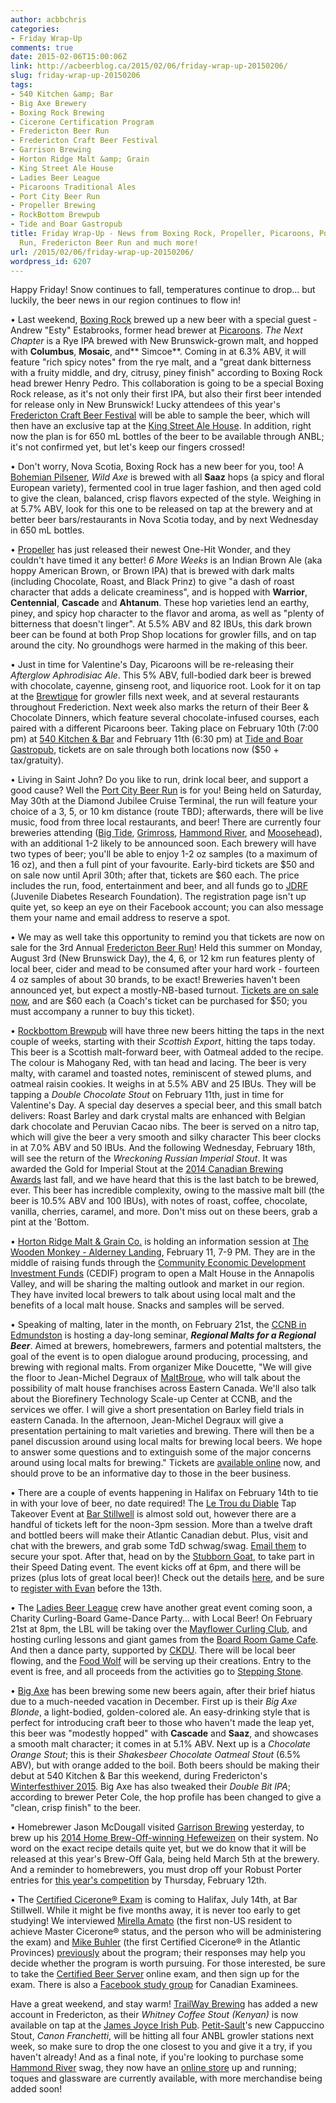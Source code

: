 ```yaml
---
author: acbbchris
categories:
- Friday Wrap-Up
comments: true
date: 2015-02-06T15:00:06Z
link: http://acbeerblog.ca/2015/02/06/friday-wrap-up-20150206/
slug: friday-wrap-up-20150206
tags:
- 540 Kitchen &amp; Bar
- Big Axe Brewery
- Boxing Rock Brewing
- Cicerone Certification Program
- Fredericton Beer Run
- Fredericton Craft Beer Festival
- Garrison Brewing
- Horton Ridge Malt &amp; Grain
- King Street Ale House
- Ladies Beer League
- Picaroons Traditional Ales
- Port City Beer Run
- Propeller Brewing
- RockBottom Brewpub
- Tide and Boar Gastropub
title: Friday Wrap-Up - News from Boxing Rock, Propeller, Picaroons, Port City Beer
  Run, Fredericton Beer Run and much more!
url: /2015/02/06/friday-wrap-up-20150206/
wordpress_id: 6207
---
```


Happy Friday! Snow continues to fall, temperatures continue to drop... but luckily, the beer news in our region continues to flow in!

• Last weekend, [Boxing Rock](http://www.boxingrock.ca/) brewed up a new beer with a special guest - Andrew "Esty" Estabrooks, former head brewer at [Picaroons](https://www.facebook.com/picaroons). _The Next Chapter_ is a Rye IPA brewed with New Brunswick-grown malt, and hopped with **Columbus**, **Mosaic**, and** Simcoe**. Coming in at 6.3% ABV, it will feature "rich spicy notes" from the rye malt, and a "great dank bitterness with a fruity middle, and dry, citrusy, piney finish" according to Boxing Rock head brewer Henry Pedro. This collaboration is going to be a special Boxing Rock release, as it's not only their first IPA, but also their first beer intended for release only in New Brunswick! Lucky attendees of this year's [Fredericton Craft Beer Festival](http://www.frederictoncraftbeerfestival.com/) will be able to sample the beer, which will then have an exclusive tap at the [King Street Ale House](http://thekingstreetalehouse.ca/). In addition, right now the plan is for 650 mL bottles of the beer to be available through ANBL; it's not confirmed yet, but let's keep our fingers crossed!

• Don't worry, Nova Scotia, Boxing Rock has a new beer for you, too! A [Bohemian Pilsener](http://bjcp.org/2008styles/style02.php#1b), _Wild Axe_ is brewed with all **Saaz** hops (a spicy and floral European variety), fermented cool in true lager fashion, and then aged cold to give the clean, balanced, crisp flavors expected of the style. Weighing in at 5.7% ABV, look for this one to be released on tap at the brewery and at better beer bars/restaurants in Nova Scotia today, and by next Wednesday in 650 mL bottles.

• [Propeller](http://www.drinkpropeller.ca/) has just released their newest One-Hit Wonder, and they couldn't have timed it any better! _6 More Weeks_ is an Indian Brown Ale (aka hoppy American Brown, or Brown IPA) that is brewed with dark malts (including Chocolate, Roast, and Black Prinz) to give "a dash of roast character that adds a delicate creaminess", and is hopped with **Warrior**, **Centennial**, **Cascade** and **Ahtanum**. These hop varieties lend an earthy, piney, and spicy hop character to the flavor and aroma, as well as "plenty of bitterness that doesn't linger". At 5.5% ABV and 82 IBUs, this dark brown beer can be found at both Prop Shop locations for growler fills, and on tap around the city. No groundhogs were harmed in the making of this beer.

• Just in time for Valentine's Day, Picaroons will be re-releasing their _Afterglow Aphrodisiac Ale_. This 5% ABV, full-bodied dark beer is brewed with chocolate, cayenne, ginseng root, and liquorice root. Look for it on tap at the [Brewtique](https://www.facebook.com/pages/Picaroons-Brewtique/175733285789133?ref=br_tf) for growler fills next week, and at several restaurants throughout Frederiction. Next week also marks the return of their Beer & Chocolate Dinners, which feature several chocolate-infused courses, each paired with a different Picaroons beer. Taking place on February 10th (7:00 pm) at [540 Kitchen & Bar](https://www.facebook.com/540kitchenandbar) and February 11th (6:30 pm) at [Tide and Boar Gastropub](http://www.tideandboar.com/), tickets are on sale through both locations now ($50 + tax/gratuity).

• Living in Saint John? Do you like to run, drink local beer, and support a good cause? Well the [Port City Beer Run](https://www.facebook.com/PortCityBeerRun) is for you! Being held on Saturday, May 30th at the Diamond Jubilee Cruise Terminal, the run will feature your choice of a 3, 5, or 10 km distance (route TBD); afterwards, there will be live music, food from three local restaurants, and beer! There are currently four breweries attending ([Big Tide](https://www.facebook.com/pages/Big-Tide-Brewing-Co/301456876447), [Grimross](https://www.facebook.com/pages/Grimross-Brewing-Co/110264115801307), [Hammond River](https://www.facebook.com/hammondriverbrewery), and [Moosehead](http://moosehead.ca/)), with an additional 1-2 likely to be announced soon. Each brewery will have two types of beer; you'll be able to enjoy 1-2 oz samples (to a maximum of 16 oz), and then a full pint of your favourite. Early-bird tickets are $50 and on sale now until April 30th; after that, tickets are $60 each. The price includes the run, food, entertainment and beer, and all funds go to [JDRF](http://www.jdrf.ca/) (Juvenile Diabetes Research Foundation). The registration page isn't up quite yet, so keep an eye on their Facebook account; you can also message them your name and email address to reserve a spot.

• We may as well take this opportunity to remind you that tickets are now on sale for the 3rd Annual [Fredericton Beer Run](https://www.facebook.com/FrederictonBeerRun)! Held this summer on Monday, August 3rd (New Brunswick Day), the 4, 6, or 12 km run features plenty of local beer, cider and mead to be consumed after your hard work - fourteen 4 oz samples of about 30 brands, to be exact! Breweries haven't been announced yet, but expect a mostly-NB-based turnout. [Tickets are on sale now](https://raceroster.com/events/2015/3278/fredericton-beer-run-2015), and are $60 each (a Coach's ticket can be purchased for $50; you must accompany a runner to buy this ticket).

• [Rockbottom Brewpub](http://rockbottombrewpub.ca/) will have three new beers hitting the taps in the next couple of weeks, starting with their _Scottish Export_, hitting the taps today. This beer is a Scottish malt-forward beer, with Oatmeal added to the recipe. The colour is Mahogany Red, with tan head and lacing. The beer is very malty, with caramel and toasted notes, reminiscent of stewed plums, and oatmeal raisin cookies. It weighs in at 5.5% ABV and 25 IBUs. They will be tapping a _Double Chocolate Stout_ on February 11th, just in time for Valentine's Day. A special day deserves a special beer, and this small batch delivers: Roast Barley and dark crystal malts are enhanced with Belgian dark chocolate and Peruvian Cacao nibs. The beer is served on a nitro tap, which will give the beer a very smooth and silky character This beer clocks in at 7.0% ABV and 50 IBUs. And the following Wednesday, February 18th, will see the return of the _Wreckoning Russian Imperial Stout_. It was awarded the Gold for Imperial Stout at the [2014 Canadian Brewing Awards](http://www.canadianbrewingawards.com/winners/years/2014/) last fall, and we have heard that this is the last batch to be brewed, ever. This beer has incredible complexity, owing to the massive malt bill (the beer is 10.5% ABV and 100 IBUs), with notes of roast, coffee, chocolate, vanilla, cherries, caramel, and more. Don't miss out on these beers, grab a pint at the 'Bottom.

• [Horton Ridge Malt & Grain Co.](https://www.hortonridgemalt.com/) is holding an information session at [The Wooden Monkey - Alderney Landing](http://www.thewoodenmonkey.ca/), February 11, 7-9 PM. They are in the middle of raising funds through the [Community Economic Development Investment Funds](http://www.novascotia.ca/econ/cedif/) (CEDIF) program to open a Malt House in the Annapolis Valley, and will be sharing the malting outlook and market in our region. They have invited local brewers to talk about using local malt and the benefits of a local malt house. Snacks and samples will be served.

• Speaking of malting, later in the month, on February 21st, the [CCNB in Edmundston](http://www.ccnb.nb.ca/le-ccnb/nos-campus/campus-edmundston.aspx) is hosting a day-long seminar, **_Regional Malts for a Regional Beer_**. Aimed at brewers, homebrewers, farmers and potential maltsters, the goal of the event is to open dialogue around producing, processing, and brewing with regional malts. From organizer Mike Doucette, "We will give the floor to Jean-Michel Degraux of [MaltBroue](http://www.maltbroue.com/), who will talk about the possibility of malt house franchises across Eastern Canada. We'll also talk about the Biorefinery Technology Scale-up Center at CCNB, and the services we offer. I will give a short presentation on Barley field trials in eastern Canada. In the afternoon, Jean-Michel Degraux will give a presentation pertaining to malt varieties and brewing. There will then be a panel discussion around using local malts for brewing local beers. We hope to answer some questions and to extinguish some of the major concerns around using local malts for brewing." Tickets are [available online](http://www.eventbrite.ca/e/malts-regionaux-pour-une-biere-regionaleregional-malts-for-a-regional-beer-tickets-15219861014) now, and should prove to be an informative day to those in the beer business.

• There are a couple of events happening in Halifax on February 14th to tie in with your love of beer, no date required! The [Le Trou du Diable](http://troududiable.com/) Tap Takeover Event at [Bar Stillwell](http://www.barstillwell.com/) is almost sold out, however there are a handful of tickets left for the noon-3pm session. More than a twelve draft and bottled beers will make their Atlantic Canadian debut. Plus, visit and chat with the brewers, and grab some TdD schwag/swag. [Email them](mailto:tix@barstillwell.com) to secure your spot. After that, head on by the [Stubborn Goat](http://www.stubborngoat.ca/halifax), to take part in their Speed Dating event. The event kicks off at 6pm, and there will be prizes (plus lots of great local beer)! Check out the details [here](http://www.stubborngoat.ca/halifax/events/valentines-day-speed-dating/), and be sure to [register with Evan](mailto:evan@stubborngoat.ca) before the 13th.

• The [Ladies Beer League](http://ladiesbeerleague.ca/) crew have another great event coming soon, a Charity Curling-Board Game-Dance Party... with Local Beer! On February 21st at 8pm, the LBL will be taking over the [Mayflower Curling Club](http://mayflowercc.com/), and hosting curling lessons and giant games from the [Board Room Game Cafe](http://boardroomgames.ca/). And then a dance party, supported by [CKDU](http://www.ckdu.ca/). There will be local beer flowing, and the [Food Wolf](http://www.thefoodwolf.com/) will be serving up their creations. Entry to the event is free, and all proceeds from the activities go to [Stepping Stone](http://steppingstonens.ca/).

• [Big Axe](https://www.facebook.com/BigAxeBrewery) has been brewing some new beers again, after their brief hiatus due to a much-needed vacation in December. First up is their _Big Axe Blonde_, a light-bodied, golden-colored ale. An easy-drinking style that is perfect for introducing craft beer to those who haven't made the leap yet, this beer was "modestly hopped" with **Cascade** and **Saaz**, and showcases a smooth malt character; it comes in at 5.1% ABV. Next up is a _Chocolate Orange Stout_; this is their _Shakesbeer Chocolate Oatmeal Stout_ (6.5% ABV), but with orange added to the boil. Both beers should be making their debut at 540 Kitchen & Bar this weekend, during Fredericton's [Winterfesthiver 2015](http://www.winterfesthiver.ca/en/). Big Axe has also tweaked their _Double Bit IPA_; according to brewer Peter Cole, the hop profile has been changed to give a "clean, crisp finish" to the beer.

• Homebrewer Jason McDougall visited [Garrison Brewing](http://www.garrisonbrewing.com/) yesterday, to brew up his [2014 Home Brew-Off-winning Hefeweizen](http://acbeerblog.ca/2014/03/14/friday-wrap-up-20140314/) on their system. No word on the exact recipe details quite yet, but we do know that it will be released at this year's Brew-Off Gala, being held March 5th at the brewery. And a reminder to homebrewers, you must drop off your Robust Porter entries for [this year's competition](http://garrisonbrewing.com/show/home-brew-off/) by Thursday, February 12th.

• The [Certified Cicerone® Exam](http://cicerone.org/) is coming to Halifax, July 14th, at Bar Stillwell. While it might be five months away, it is never too early to get studying! We interviewed [Mirella Amato](http://beerology.ca/) (the first non-US resident to achieve Master Cicerone® status, and the person who will be administering the exam) and [Mike Buhler](http://www.beerthief.ca/) (the first Certified Cicerone® in the Atlantic Provinces) [previously](http://acbeerblog.ca/2013/12/17/details-on-certified-cicerone-exam-at-halifax-club-jan-23-2014/) about the program; their responses may help you decide whether the program is worth pursuing. For those interested, be sure to take the [Certified Beer Server](http://cicerone.org/content/certified-beer-server) online exam, and then sign up for the exam. There is also a [Facebook study group](https://www.facebook.com/groups/456662347766392/) for Canadian Examinees.

Have a great weekend, and stay warm! [TrailWay Brewing](https://www.facebook.com/trailwaybrewing) has added a new account in Fredericton, as their _Whitney Coffee Stout (Kenyan)_ is now available on tap at the [James Joyce Irish Pub](http://www.cpfredericton.com/en/restaurants-dining/james-joyce). [Petit-Sault](http://brasseurspetitsault.com/)'s new Cappuccino Stout, _Canon Franchetti_, will be hitting all four ANBL growler stations next week, so make sure to drop the one closest to you and give it a try, if you haven't already! And as a final note, if you're looking to purchase some [Hammond River](https://www.facebook.com/hammondriverbrewery) swag, they now have an [online store](http://hrbrewing.ca/merch/) up and running; toques and glassware are currently available, with more merchandise being added soon!
